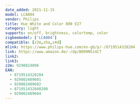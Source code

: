 ```yaml
---
date_added: 2021-11-15
model: LCA004
vendor: Philips
title: Hue White and Color 800 E27
category: light
supports: on/off, brightness, colortemp, color
zigbeemodel: ['LCA004']
compatible: [z2m,zha,z4d]
mlink: https://www.philips-hue.com/en-gb/p/-/8719514328204
link: https://www.amazon.de/-/dp/B099NS14C7
link2: 
link3: 
z2m: 9290024896
EAN:
  - 8719514328204
  - 929002489601
  - 929002489602
  - 871951432840200
  - 929002489604
---
```

